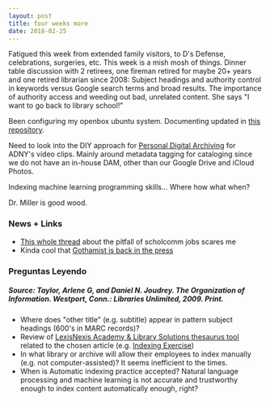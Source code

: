 ```yaml
---
layout: post
title: four weeks more
date: 2018-02-25
---
```


Fatigued this week from extended family visitors, to D's Defense, celebrations, surgeries, etc. This week is a mish mosh of things. 
Dinner table discussion with 2 retirees, one fireman retired for maybe 20+ years and one retired librarian since 2008:
Subject headings and authority control in keywords versus Google search terms and broad results. The importance of authority access and weeding out bad, unrelated content. She says "I want to go back to library school!"

Been configuring my openbox ubuntu system. Documenting updated in [this repository](https://github.com/michi-gato/openbox-ubuntu).

Need to look into the DIY approach for [Personal Digital Archiving](https://blogs.loc.gov/thesignal/2014/03/personal-digital-archiving-the-basics-of-scanning/) for ADNY's video clips. Mainly around metadata tagging for cataloging since we do not have an in-house DAM, other than our Google Drive and iCloud Photos.

Indexing machine learning programming skills... Where how what when?

Dr. Miller is good wood.

### News + Links
* [This whole thread](https://twitter.com/LibSkrat/status/964515623006097411) about the pitfall of scholcomm jobs scares me
* Kinda cool that [Gothamist is back in the press](https://www.wired.com/story/gothamist-dcist-laist-return-wnyc-public-radio/)

### Preguntas Leyendo
##### Source: Taylor, Arlene G, and Daniel N. Joudrey. The Organization of Information. Westport, Conn.: Libraries Unlimited, 2009. Print. 
* Where does "other title" (e.g. subtitle) appear in pattern subject headings (600's in MARC records)?
* Review of [LexisNexis Academy & Library Solutions thesaurus tool](http://www.lexisnexis.com.libezproxy2.syr.edu/hottopics/lnacademic/proxyIndex.asp?cn=1) related to the chosen article (e.g. [Indexing Exercise](http://metadataetc.org/616/ex_indexing.html))
* In what library or archive will allow their employees to index manually (e.g. not computer-assisted)? It seems inefficient to the times.
* When is Automatic indexing practice accepted? Natural language processing and machine learning is not accurate and trustworthy enough to index content automatically enough, right?

